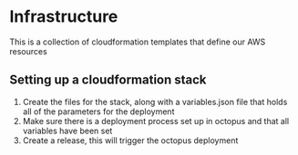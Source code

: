 # Infrastructure

This is a collection of cloudformation templates that define our AWS resources

## Setting up a cloudformation stack

1. Create the files for the stack, along with a variables.json file that holds all of the parameters for the deployment
2. Make sure there is a deployment process set up in octopus and that all variables have been set
3. Create a release, this will trigger the octopus deployment
